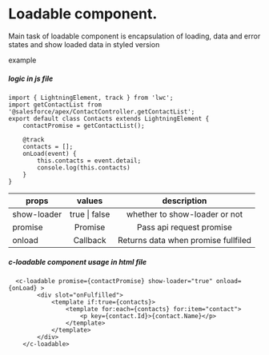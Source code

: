 # Loadable component.

Main task of loadable component is encapsulation of loading, data and error states and show loaded data in styled version

example 


#####  logic in js file

```
import { LightningElement, track } from 'lwc';
import getContactList from '@salesforce/apex/ContactController.getContactList';
export default class Contacts extends LightningElement {
    contactPromise = getContactList();
    
    @track
    contacts = [];
    onLoad(event) {
        this.contacts = event.detail;
        console.log(this.contacts)
    }
}
```
| props  | values |  description |
| ------------- |:-------------:| :-------------:|
| show-loader   |true \| false   | whether to show-loader or not
| promise | Promise     | Pass api request promise  |
| onload      |  Callback     | Returns data when promise fullfiled |


#####  c-loadable component usage in html file
```
  <c-loadable promise={contactPromise} show-loader="true" onload={onLoad} >
        <div slot="onFulfilled">
            <template if:true={contacts}>
                <template for:each={contacts} for:item="contact">
                    <p key={contact.Id}>{contact.Name}</p>
                </template>
            </template>
        </div>
    </c-loadable>
```
